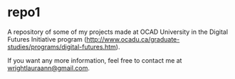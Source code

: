 repo1
=====

A repository of some of my projects made at OCAD University in the Digital Futures Initiative program (http://www.ocadu.ca/graduate-studies/programs/digital-futures.htm). 

If you want any more information, feel free to contact me at wrightlauraann@gmail.com. 


